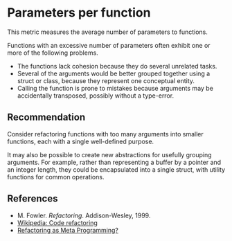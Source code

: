 # Parameters per function
This metric measures the average number of parameters to functions.

Functions with an excessive number of parameters often exhibit one or more of the following problems.

* The functions lack cohesion because they do several unrelated tasks.
* Several of the arguments would be better grouped together using a struct or class, because they represent one conceptual entity.
* Calling the function is prone to mistakes because arguments may be accidentally transposed, possibly without a type-error.

## Recommendation
Consider refactoring functions with too many arguments into smaller functions, each with a single well-defined purpose.

It may also be possible to create new abstractions for usefully grouping arguments. For example, rather than representing a buffer by a pointer and an integer length, they could be encapsulated into a single struct, with utility functions for common operations.


## References
* M. Fowler. *Refactoring*. Addison-Wesley, 1999.
* [Wikipedia: Code refactoring](https://en.wikipedia.org/wiki/Code_refactoring)
* [Refactoring as Meta Programming?](http://www.jot.fm/issues/issue_2005_01/column1/)

